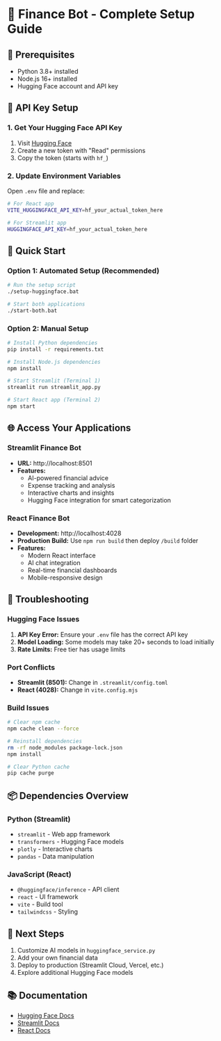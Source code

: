 # 🤖 Finance Bot - Complete Setup Guide

## 🔧 Prerequisites
- Python 3.8+ installed
- Node.js 16+ installed  
- Hugging Face account and API key

## 📝 API Key Setup

### 1. Get Your Hugging Face API Key
1. Visit [Hugging Face](https://huggingface.co/settings/tokens)
2. Create a new token with "Read" permissions
3. Copy the token (starts with `hf_`)

### 2. Update Environment Variables
Open `.env` file and replace:
```bash
# For React app
VITE_HUGGINGFACE_API_KEY=hf_your_actual_token_here

# For Streamlit app  
HUGGINGFACE_API_KEY=hf_your_actual_token_here
```

## 🚀 Quick Start

### Option 1: Automated Setup (Recommended)
```bash
# Run the setup script
./setup-huggingface.bat

# Start both applications
./start-both.bat
```

### Option 2: Manual Setup
```bash
# Install Python dependencies
pip install -r requirements.txt

# Install Node.js dependencies
npm install

# Start Streamlit (Terminal 1)
streamlit run streamlit_app.py

# Start React app (Terminal 2)
npm start
```

## 🌐 Access Your Applications

### Streamlit Finance Bot
- **URL:** http://localhost:8501
- **Features:** 
  - AI-powered financial advice
  - Expense tracking and analysis
  - Interactive charts and insights
  - Hugging Face integration for smart categorization

### React Finance Bot  
- **Development:** http://localhost:4028
- **Production Build:** Use `npm run build` then deploy `/build` folder
- **Features:**
  - Modern React interface
  - AI chat integration
  - Real-time financial dashboards
  - Mobile-responsive design

## 🔧 Troubleshooting

### Hugging Face Issues
1. **API Key Error:** Ensure your `.env` file has the correct API key
2. **Model Loading:** Some models may take 20+ seconds to load initially
3. **Rate Limits:** Free tier has usage limits

### Port Conflicts
- **Streamlit (8501):** Change in `.streamlit/config.toml`
- **React (4028):** Change in `vite.config.mjs`

### Build Issues
```bash
# Clear npm cache
npm cache clean --force

# Reinstall dependencies
rm -rf node_modules package-lock.json
npm install

# Clear Python cache
pip cache purge
```

## 📦 Dependencies Overview

### Python (Streamlit)
- `streamlit` - Web app framework
- `transformers` - Hugging Face models
- `plotly` - Interactive charts
- `pandas` - Data manipulation

### JavaScript (React)
- `@huggingface/inference` - API client
- `react` - UI framework  
- `vite` - Build tool
- `tailwindcss` - Styling

## 🎯 Next Steps
1. Customize AI models in `huggingface_service.py`
2. Add your own financial data
3. Deploy to production (Streamlit Cloud, Vercel, etc.)
4. Explore additional Hugging Face models

## 📚 Documentation
- [Hugging Face Docs](https://huggingface.co/docs)
- [Streamlit Docs](https://docs.streamlit.io)
- [React Docs](https://react.dev)
